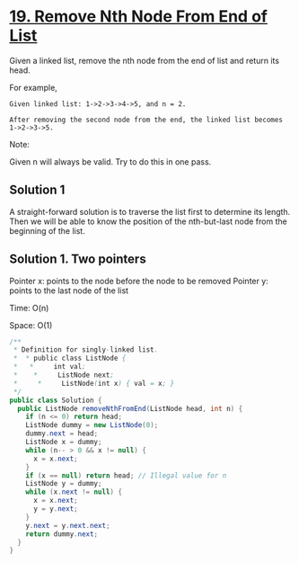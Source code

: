 # [19. Remove Nth Node From End of List](https://leetcode.com/problems/remove-nth-node-from-end-of-list/)

Given a linked list, remove the nth node from the end of list and return its head.

For example,

    Given linked list: 1->2->3->4->5, and n = 2.

    After removing the second node from the end, the linked list becomes 1->2->3->5.

Note:

Given n will always be valid.
Try to do this in one pass.

## Solution 1

A straight-forward solution is to traverse the list first to determine its length. Then we will be able to know the position of the nth-but-last node from the beginning of the list.

## Solution 1. Two pointers

Pointer x: points to the node before the node to be removed
Pointer y: points to the last node of the list

Time: O(n)

Space: O(1)

```java
/**
 * Definition for singly-linked list.
 *  * public class ListNode {
 *   *     int val;
 *    *     ListNode next;
 *     *     ListNode(int x) { val = x; }
 */
public class Solution {
  public ListNode removeNthFromEnd(ListNode head, int n) {
    if (n <= 0) return head;
    ListNode dummy = new ListNode(0);
    dummy.next = head;
    ListNode x = dummy;
    while (n-- > 0 && x != null) {
      x = x.next;
    }
    if (x == null) return head; // Illegal value for n
    ListNode y = dummy;
    while (x.next != null) {
      x = x.next;
      y = y.next;
    }
    y.next = y.next.next;
    return dummy.next;
  }
}
```
